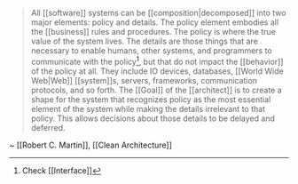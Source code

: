 > All [[software]] systems can be [[composition|decomposed]] into two major elements: policy and details. The policy element embodies all the [[business]] rules and procedures. The policy is where the true value of the system lives.
> The details are those things that are necessary to enable humans, other systems, and programmers to communicate with the policy[^1], but that do not impact the [[behavior]] of the policy at all. They include IO devices, databases, [[World Wide Web|Web]] [[system]]s, servers, frameworks, communication protocols, and so forth.
> The [[Goal]] of the [[architect]] is to create a shape for the system that recognizes policy as the most essential element of the system while making the details irrelevant to that policy. This allows decisions about those details to be delayed and deferred.

~ [[Robert C. Martin]], [[Clean Architecture]]

[^1]: Check [[Interface]]